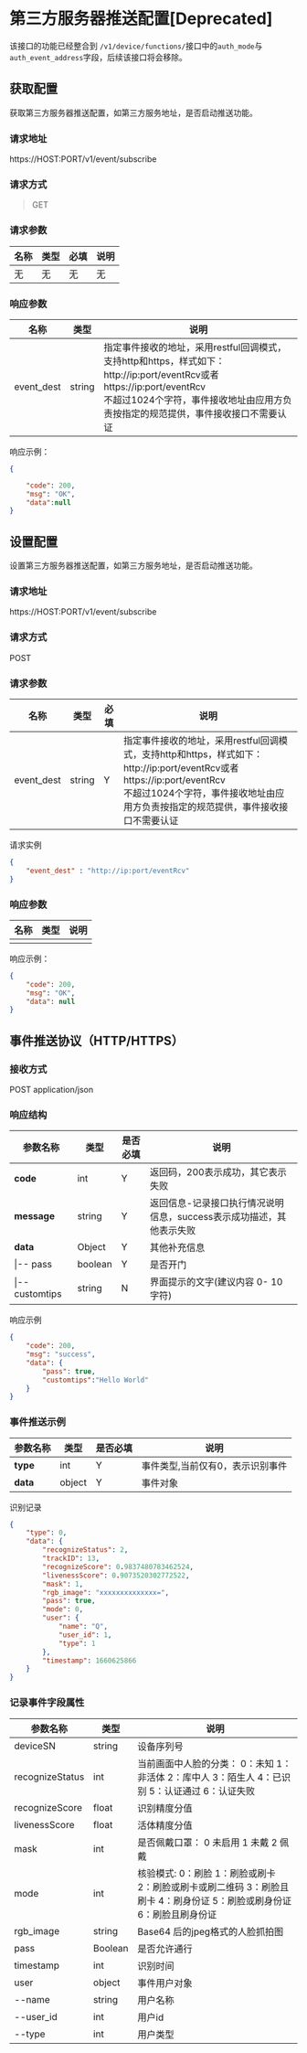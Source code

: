 # 第三方服务器推送配置[Deprecated]

该接口的功能已经整合到 `/v1/device/functions/`接口中的`auth_mode`与`auth_event_address`字段，后续该接口将会移除。

## 获取配置
获取第三方服务器推送配置，如第三方服务地址，是否启动推送功能。

### 请求地址

https://HOST:PORT/v1/event/subscribe

### 请求方式

> GET

### 请求参数

| 名称 | 类型 | 必填 | 说明 |
| ---- | ---- | ---- | ---- |
| 无   | 无   | 无   | 无   |

### 响应参数

| 名称       | 类型   | 说明                                                         |
| ---------- | ------ | ------------------------------------------------------------ |
| event_dest | string | 指定事件接收的地址，采用restful回调模式，支持http和https，样式如下：http://ip:port/eventRcv或者https://ip:port/eventRcv<br/> 不超过1024个字符，事件接收地址由应用方负责按指定的规范提供，事件接收接口不需要认证 |


响应示例：

```json
{

    "code": 200,
    "msg": "OK",
    "data":null
}
```





## 设置配置


设置第三方服务器推送配置，如第三方服务地址，是否启动推送功能。

### 请求地址

https://HOST:PORT/v1/event/subscribe

### 请求方式

POST

### 请求参数

| 名称       | 类型   | 必填 | 说明                                                         |
| ---------- | ------ | ---- | ------------------------------------------------------------ |
| event_dest | string | Y    | 指定事件接收的地址，采用restful回调模式，支持http和https，样式如下：http://ip:port/eventRcv或者https://ip:port/eventRcv<br/> 不超过1024个字符，事件接收地址由应用方负责按指定的规范提供，事件接收接口不需要认证 |


请求实例

```json
{
    "event_dest" : "http://ip:port/eventRcv"
}
```

### 响应参数

| 名称 | 类型 | 说明 |
| ---- | ---- | ---- |
|      |      |      |

响应示例：

```json
{
    "code": 200,
    "msg": "OK",
    "data": null
}
```



## 事件推送协议（HTTP/HTTPS）

### 接收方式

POST application/json

### 响应结构

| **参数名称**    | **类型** | **是否必填** | **说明**                                                     |
| --------------- | -------- | ------------ | ------------------------------------------------------------ |
| **code**        | int      | Y            | 返回码，200表示成功，其它表示失败                            |
| **message**     | string   | Y            | 返回信息-记录接口执行情况说明信息，success表示成功描述，其他表示失败 |
| **data**        | Object   | Y            | 其他补充信息                                                 |
| \|-- pass       | boolean  | Y            | 是否开门                                                     |
| \|-- customtips | string   | N            | 界面提示的文字(建议内容 0- 10 字符)                          |

响应示例

```json
{
    "code": 200,
    "msg": "success",
    "data": {
        "pass": true,
        "customtips":"Hello World"
    }
}  
```

### 事件推送示例

| **参数名称** | **类型** | **是否必填** | **说明**                         |
| ------------ | -------- | ------------ | -------------------------------- |
| **type**     | int      | Y            | 事件类型,当前仅有0，表示识别事件 |
| **data**     | object   | Y            | 事件对象                         |

识别记录

```json
{
    "type": 0,
    "data": {
        "recognizeStatus": 2,
        "trackID": 13,
        "recognizeScore": 0.9837480783462524,
        "livenessScore": 0.9073520302772522,
        "mask": 1,
        "rgb_image": "xxxxxxxxxxxxxx=",
        "pass": true,
        "mode": 0,
        "user": {
            "name": "Q",
            "user_id": 1,
            "type": 1
        },
        "timestamp": 1660625866
    }
}

```

### 记录事件字段属性

| 参数名称        | 类型    | 说明                                                         |
| --------------- | ------- | ------------------------------------------------------------ |
| deviceSN        | string  | 设备序列号                                                   |
| recognizeStatus | int     | 当前画面中人脸的分类： 0：未知 1：非活体 2：库中人 3：陌生人 4：已识别 5：认证通过 6：认证失败 |
| recognizeScore  | float   | 识别精度分值                                                 |
| livenessScore   | float   | 活体精度分值                                                 |
| mask            | int     | 是否佩戴口罩： 0 未启用 1 未戴 2 佩戴                        |
| mode            | int     | 核验模式: 0：刷脸 1：刷脸或刷卡 2：刷脸或刷卡或刷二维码 3：刷脸且刷卡 4：刷身份证 5：刷脸或刷身份证 6：刷脸且刷身份证 |
| rgb_image       | string  | Base64 后的jpeg格式的人脸抓拍图                              |
| pass            | Boolean | 是否允许通行                                                 |
| timestamp       | int     | 识别时间                                                     |
| user            | object  | 事件用户对象                                                 |
| --name          | string  | 用户名称                                                     |
| --user_id       | int     | 用户id                                                       |
| --type          | int     | 用户类型                                                     |




